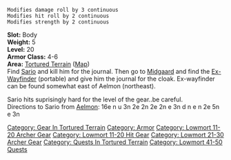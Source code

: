 `Modifies damage roll by 3 continuous`  
`Modifies hit roll by 2 continuous`  
`Modifies strength by 2 continuous `

<b>Slot:</b> Body  
<b>Weight:</b> 5  
<b>Level:</b> 20  
<b>Armor Class:</b> 4-6  
<b>Area:</b> [Tortured Terrain](:Category:_Tortured_Terrain "wikilink")
([Map](Tortured_Terrain_Map "wikilink"))  
Find [Sario](Sario "wikilink") and kill him for the journal. Then go to
[Midgaard](:Category:Midgaard "wikilink") and find the
[Ex-Wayfinder](Ex-Wayfinder "wikilink") (portable) and give him the
journal for the cloak. Ex-wayfinder can be found somewhat east of Aelmon
(northeast).

Sario hits suprisingly hard for the level of the gear..be careful.  
Directions to Sario from [Aelmon](Aelmon "wikilink"): 16e n u 3n 2e 2n
2e 2n e 3n d n e n 2e 5n e 3n

[Category: Gear In Tortured
Terrain](Category:_Gear_In_Tortured_Terrain "wikilink") [Category:
Armor](Category:_Armor "wikilink") [Category: Lowmort 11-20 Archer
Gear](Category:_Lowmort_11-20_Archer_Gear "wikilink") [Category: Lowmort
11-20 Hit Gear](Category:_Lowmort_11-20_Hit_Gear "wikilink") [Category:
Lowmort 21-30 Archer
Gear](Category:_Lowmort_21-30_Archer_Gear "wikilink") [Category: Quests
In Tortured Terrain](Category:_Quests_In_Tortured_Terrain "wikilink")
[Category: Lowmort 41-50
Quests](Category:_Lowmort_41-50_Quests "wikilink")
